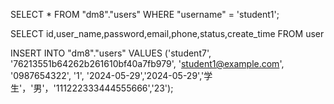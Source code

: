 


SELECT * FROM "dm8"."users" WHERE "username" = 'student1';

SELECT  id,user_name,password,email,phone,status,create_time  FROM user


INSERT INTO "dm8"."users" VALUES ('student7', '76213551b64262b261610bf40a7fb979', 'student1@example.com', '0987654322', '1', '2024-05-29','2024-05-29','学生'，'男'，'111222333444555666','23');